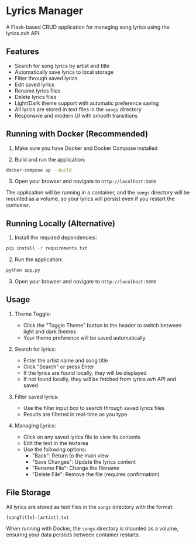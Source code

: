# Lyrics Manager

A Flask-based CRUD application for managing song lyrics using the lyrics.ovh API.

## Features

- Search for song lyrics by artist and title
- Automatically save lyrics to local storage
- Filter through saved lyrics
- Edit saved lyrics
- Rename lyrics files
- Delete lyrics files
- Light/Dark theme support with automatic preference saving
- All lyrics are stored in text files in the `songs` directory
- Responsive and modern UI with smooth transitions

## Running with Docker (Recommended)

1. Make sure you have Docker and Docker Compose installed

2. Build and run the application:
```bash
docker-compose up --build
```

3. Open your browser and navigate to `http://localhost:5000`

The application will be running in a container, and the `songs` directory will be mounted as a volume, so your lyrics will persist even if you restart the container.

## Running Locally (Alternative)

1. Install the required dependencies:
```bash
pip install -r requirements.txt
```

2. Run the application:
```bash
python app.py
```

3. Open your browser and navigate to `http://localhost:5000`

## Usage

1. Theme Toggle:
   - Click the "Toggle Theme" button in the header to switch between light and dark themes
   - Your theme preference will be saved automatically

2. Search for lyrics:
   - Enter the artist name and song title
   - Click "Search" or press Enter
   - If the lyrics are found locally, they will be displayed
   - If not found locally, they will be fetched from lyrics.ovh API and saved

3. Filter saved lyrics:
   - Use the filter input box to search through saved lyrics files
   - Results are filtered in real-time as you type

4. Managing Lyrics:
   - Click on any saved lyrics file to view its contents
   - Edit the text in the textarea
   - Use the following options:
     - "Back": Return to the main view
     - "Save Changes": Update the lyrics content
     - "Rename File": Change the filename
     - "Delete File": Remove the file (requires confirmation)

## File Storage

All lyrics are stored as text files in the `songs` directory with the format:
```
[songTitle]-[artist].txt
```

When running with Docker, the `songs` directory is mounted as a volume, ensuring your data persists between container restarts.
